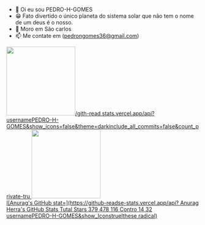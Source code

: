 - 👋 Oi eu sou PEDRO-H-GOMES
- 😁 Fato divertido o único planeta do sistema solar que não tem o nome de um deus é o nosso. 
- 🏡 Moro em São carlos
- 📫 Me contate em (pedrongomes36@gmail.com)

<div>
<a href="https://github.com/PEDRO-H-GOMES">
<img height="180cm" src="https:/<img width="48%" src="link">/gith-read stats.vercel.app/api?usernamePEDRO-H-GOMES&show_icons=false&theme=darkinclude_all_commits=false&count_private-tru 
<img height="180cm" src="https://github-read-stats.vercel.app/api/top-langs/?username=PEDRO-H-GOMES&layout=compact&langs_count=16&theme=dark"L>  
</div>
I[Anurag's GitHub stat=](https://github-readse-stats.vercel.app/api?
Anurag Herra's GitHub Stats
Tutal Stars
379
478
116
Contro 14
32
usernamePEDRO-H-GOMES&show_Iconstruelthese radical)
